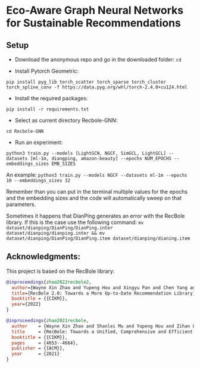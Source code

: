 # Eco-Aware Graph Neural Networks for Sustainable Recommendations

## Setup

- Download the anonymous repo and go in the downloaded folder:
``` cd ```

- Install Pytorch Geometric:

```pip install pyg_lib torch_scatter torch_sparse torch_cluster torch_spline_conv -f https://data.pyg.org/whl/torch-2.4.0+cu124.html```

- Install the required packages:

```pip install -r requirements.txt```

- Select as current directory Recbole-GNN:

```cd Recbole-GNN```

- Run an experiment:

```python3 train.py --models [LightGCN, NGCF, SimGCL, LightGCL] --datasets [ml-1m, diangping, amazon-beauty] --epochs NUM_EPOCHS --embeddings_sizes EMB_SIZES```

An example:
```python3 train.py --models NGCF --datasets ml-1m --epochs 10 --embeddings_sizes 32```

Remember than you can put in the terminal multiple values for the epochs and the embedding sizes and the code will automatically sweep on that parameters.

Sometimes it happens that DianPing generates an error with the RecBole library. If this is the case use the following command:
```mv dataset/dianping/DianPing/DianPing.inter dataset/dianping/dianping.inter && mv dataset/dianping/DianPing/DianPing.item dataset/dianping/dianing.item```

## Acknowledgments:

This project is based on the RecBole library:

```bibtex
@inproceedings{zhao2022recbole2,
  author={Wayne Xin Zhao and Yupeng Hou and Xingyu Pan and Chen Yang and Zeyu Zhang and Zihan Lin and Jingsen Zhang and Shuqing Bian and Jiakai Tang and Wenqi Sun and Yushuo Chen and Lanling Xu and Gaowei Zhang and Zhen Tian and Changxin Tian and Shanlei Mu and Xinyan Fan and Xu Chen and Ji-Rong Wen},
  title={RecBole 2.0: Towards a More Up-to-Date Recommendation Library},
  booktitle = {{CIKM}},
  year={2022}
}

@inproceedings{zhao2021recbole,
  author    = {Wayne Xin Zhao and Shanlei Mu and Yupeng Hou and Zihan Lin and Yushuo Chen and Xingyu Pan and Kaiyuan Li and Yujie Lu and Hui Wang and Changxin Tian and  Yingqian Min and Zhichao Feng and Xinyan Fan and Xu Chen and Pengfei Wang and Wendi Ji and Yaliang Li and Xiaoling Wang and Ji{-}Rong Wen},
  title     = {RecBole: Towards a Unified, Comprehensive and Efficient Framework for Recommendation Algorithms},
  booktitle = {{CIKM}},
  pages     = {4653--4664},
  publisher = {{ACM}},
  year      = {2021}
}
```